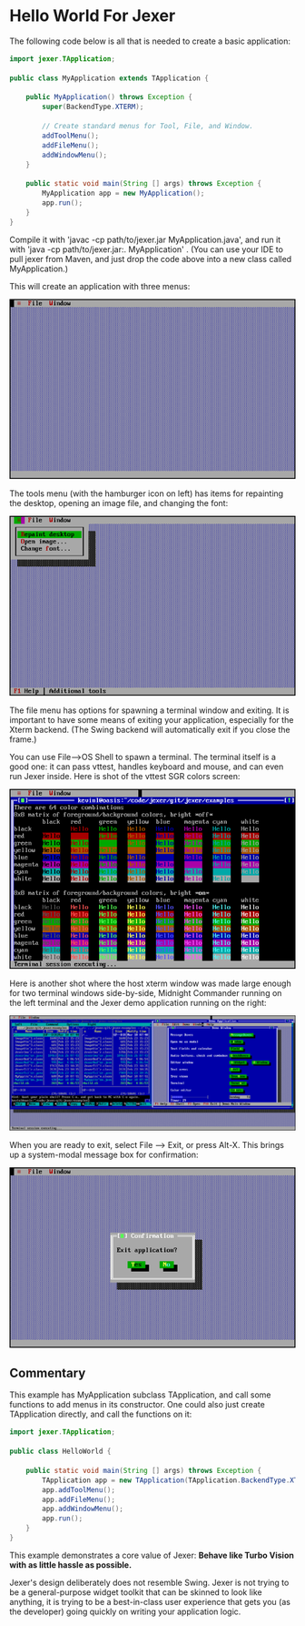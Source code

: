 Hello World For Jexer
=====================

The following code below is all that is needed to create a basic application:

```Java
import jexer.TApplication;

public class MyApplication extends TApplication {

    public MyApplication() throws Exception {
        super(BackendType.XTERM);

        // Create standard menus for Tool, File, and Window.
        addToolMenu();
        addFileMenu();
        addWindowMenu();
    }

    public static void main(String [] args) throws Exception {
        MyApplication app = new MyApplication();
        app.run();
    }
}
```

Compile it with 'javac -cp path/to/jexer.jar MyApplication.java', and run it with 'java -cp path/to/jexer.jar:. MyApplication' .  (You can use your IDE to pull jexer from Maven, and just drop the code above into a new class called MyApplication.)

This will create an application with three menus:

![hello_world_1](uploads/27d9bc85bed2467ef16fe791ed33639c/hello_world_1.png)

The tools menu (with the hamburger icon on left) has items for repainting the desktop, opening an image file, and changing the font:

![hello_world_2](uploads/7e9a3256a3d12e7fe2d2dfa6ff09a1c9/hello_world_2.png)

The file menu has options for spawning a terminal window and exiting.  It is important to have some means of exiting your application, especially for the Xterm backend.  (The Swing backend will automatically exit if you close the frame.)

You can use File-->OS Shell to spawn a terminal.  The terminal itself is a good one: it can pass vttest, handles keyboard and mouse, and can even run Jexer inside.  Here is shot of the vttest SGR colors screen:

![hello_world_5](uploads/18388519fab6fbbe6df8567c264fc57f/hello_world_5.png)

Here is another shot where the host xterm window was made large enough for two terminal windows side-by-side, Midnight Commander running on the left terminal and the Jexer demo application running on the right:

![hello_world_6](uploads/92364f5e4f95828cdc99dd0e722579f6/hello_world_6.png)

When you are ready to exit, select File --> Exit, or press Alt-X.  This brings up a system-modal message box for confirmation:

![hello_world_7](uploads/e26e201333c14a8f85016a618788141e/hello_world_7.png)

Commentary
----------

This example has MyApplication subclass TApplication, and call some functions to add menus in its constructor.  One could also just create TApplication directly, and call the functions on it:

```Java
import jexer.TApplication;

public class HelloWorld {

    public static void main(String [] args) throws Exception {
        TApplication app = new TApplication(TApplication.BackendType.XTERM);
        app.addToolMenu();
        app.addFileMenu();
        app.addWindowMenu();
        app.run();
    }
}
```

This example demonstrates a core value of Jexer:  **Behave like Turbo Vision with as little hassle as possible.**

Jexer's design deliberately does not resemble Swing.  Jexer is not trying to be a general-purpose widget toolkit that can be skinned to look like anything, it is trying to be a best-in-class user experience that gets you (as the developer) going quickly on writing your application logic.
